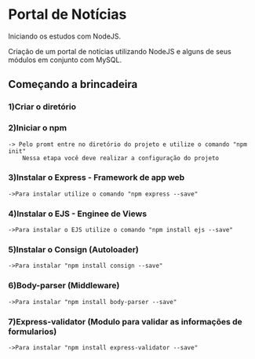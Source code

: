 # Portal de Notícias
Iniciando os estudos com NodeJS.

Criação de um portal de notícias utilizando NodeJS e alguns de seus módulos em conjunto com MySQL.

## Começando a brincadeira

### 1)Criar o diretório

### 2)Iniciar o npm
	-> Pelo promt entre no diretório do projeto e utilize o comando "npm init"
		Nessa etapa você deve realizar a configuração do projeto

### 3)Instalar o Express - Framework de app web
	->Para instalar utilize o comando "npm express --save"

### 4)Instalar o EJS - Enginee de Views
	->Para instalar o EJS utilize o comando "npm install ejs --save"

### 5)Instalar o Consign (Autoloader)
	->Para instalar "npm install consign --save"

### 6)Body-parser (Middleware)
	->Para instalar "npm install body-parser --save"

### 7)Express-validator (Modulo para validar as informações de formularios)
	->Para instalar "npm install express-validator --save"

